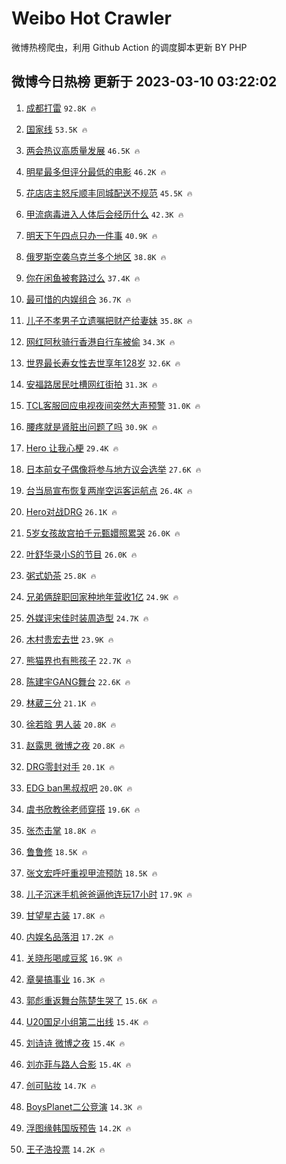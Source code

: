 # Weibo Hot Crawler 



微博热榜爬虫，利用 Github Action 的调度脚本更新 BY PHP 


## 微博今日热榜 更新于 2023-03-10 03:22:02 
1. [成都打雷](https://s.weibo.com/weibo?q=%23%E6%88%90%E9%83%BD%E6%89%93%E9%9B%B7%23&t=31&band_rank=1&Refer=top) `92.8K 🔥` 

1. [国家线](https://s.weibo.com/weibo?q=%E5%9B%BD%E5%AE%B6%E7%BA%BF&t=31&band_rank=2&Refer=top) `53.5K 🔥` 

1. [两会热议高质量发展](https://s.weibo.com/weibo?q=%23%E4%B8%A4%E4%BC%9A%E7%83%AD%E8%AE%AE%E9%AB%98%E8%B4%A8%E9%87%8F%E5%8F%91%E5%B1%95%23&t=31&band_rank=3&Refer=top) `46.5K 🔥` 

1. [明星最多但评分最低的电影](https://s.weibo.com/weibo?q=%23%E6%98%8E%E6%98%9F%E6%9C%80%E5%A4%9A%E4%BD%86%E8%AF%84%E5%88%86%E6%9C%80%E4%BD%8E%E7%9A%84%E7%94%B5%E5%BD%B1%23&t=31&band_rank=4&Refer=top) `46.2K 🔥` 

1. [花店店主怒斥顺丰同城配送不规范](https://s.weibo.com/weibo?q=%23%E8%8A%B1%E5%BA%97%E5%BA%97%E4%B8%BB%E6%80%92%E6%96%A5%E9%A1%BA%E4%B8%B0%E5%90%8C%E5%9F%8E%E9%85%8D%E9%80%81%E4%B8%8D%E8%A7%84%E8%8C%83%23&t=31&band_rank=5&Refer=top) `45.5K 🔥` 

1. [甲流病毒进入人体后会经历什么](https://s.weibo.com/weibo?q=%23%E7%94%B2%E6%B5%81%E7%97%85%E6%AF%92%E8%BF%9B%E5%85%A5%E4%BA%BA%E4%BD%93%E5%90%8E%E4%BC%9A%E7%BB%8F%E5%8E%86%E4%BB%80%E4%B9%88%23&t=31&band_rank=6&Refer=top) `42.3K 🔥` 

1. [明天下午四点只办一件事](https://s.weibo.com/weibo?q=%23%E6%98%8E%E5%A4%A9%E4%B8%8B%E5%8D%88%E5%9B%9B%E7%82%B9%E5%8F%AA%E5%8A%9E%E4%B8%80%E4%BB%B6%E4%BA%8B%23&t=31&band_rank=7&Refer=top) `40.9K 🔥` 

1. [俄罗斯空袭乌克兰多个地区](https://s.weibo.com/weibo?q=%23%E4%BF%84%E7%BD%97%E6%96%AF%E7%A9%BA%E8%A2%AD%E4%B9%8C%E5%85%8B%E5%85%B0%E5%A4%9A%E4%B8%AA%E5%9C%B0%E5%8C%BA%23&t=31&band_rank=8&Refer=top) `38.8K 🔥` 

1. [你在闲鱼被套路过么](https://s.weibo.com/weibo?q=%23%E4%BD%A0%E5%9C%A8%E9%97%B2%E9%B1%BC%E8%A2%AB%E5%A5%97%E8%B7%AF%E8%BF%87%E4%B9%88%23&t=31&band_rank=9&Refer=top) `37.4K 🔥` 

1. [最可惜的内娱组合](https://s.weibo.com/weibo?q=%23%E6%9C%80%E5%8F%AF%E6%83%9C%E7%9A%84%E5%86%85%E5%A8%B1%E7%BB%84%E5%90%88%23&t=31&band_rank=10&Refer=top) `36.7K 🔥` 

1. [儿子不孝男子立遗嘱把财产给妻妹](https://s.weibo.com/weibo?q=%23%E5%84%BF%E5%AD%90%E4%B8%8D%E5%AD%9D%E7%94%B7%E5%AD%90%E7%AB%8B%E9%81%97%E5%98%B1%E6%8A%8A%E8%B4%A2%E4%BA%A7%E7%BB%99%E5%A6%BB%E5%A6%B9%23&t=31&band_rank=11&Refer=top) `35.8K 🔥` 

1. [网红阿秋骑行香港自行车被偷](https://s.weibo.com/weibo?q=%23%E7%BD%91%E7%BA%A2%E9%98%BF%E7%A7%8B%E9%AA%91%E8%A1%8C%E9%A6%99%E6%B8%AF%E8%87%AA%E8%A1%8C%E8%BD%A6%E8%A2%AB%E5%81%B7%23&t=31&band_rank=12&Refer=top) `34.3K 🔥` 

1. [世界最长寿女性去世享年128岁](https://s.weibo.com/weibo?q=%23%E4%B8%96%E7%95%8C%E6%9C%80%E9%95%BF%E5%AF%BF%E5%A5%B3%E6%80%A7%E5%8E%BB%E4%B8%96%E4%BA%AB%E5%B9%B4128%E5%B2%81%23&t=31&band_rank=13&Refer=top) `32.6K 🔥` 

1. [安福路居民吐槽网红街拍](https://s.weibo.com/weibo?q=%23%E5%AE%89%E7%A6%8F%E8%B7%AF%E5%B1%85%E6%B0%91%E5%90%90%E6%A7%BD%E7%BD%91%E7%BA%A2%E8%A1%97%E6%8B%8D%23&t=31&band_rank=14&Refer=top) `31.3K 🔥` 

1. [TCL客服回应电视夜间突然大声预警](https://s.weibo.com/weibo?q=%23TCL%E5%AE%A2%E6%9C%8D%E5%9B%9E%E5%BA%94%E7%94%B5%E8%A7%86%E5%A4%9C%E9%97%B4%E7%AA%81%E7%84%B6%E5%A4%A7%E5%A3%B0%E9%A2%84%E8%AD%A6%23&t=31&band_rank=15&Refer=top) `31.0K 🔥` 

1. [腰疼就是肾脏出问题了吗](https://s.weibo.com/weibo?q=%23%E8%85%B0%E7%96%BC%E5%B0%B1%E6%98%AF%E8%82%BE%E8%84%8F%E5%87%BA%E9%97%AE%E9%A2%98%E4%BA%86%E5%90%97%23&t=31&band_rank=16&Refer=top) `30.9K 🔥` 

1. [Hero 让我心梗](https://s.weibo.com/weibo?q=Hero%20%E8%AE%A9%E6%88%91%E5%BF%83%E6%A2%97&t=31&band_rank=17&Refer=top) `29.4K 🔥` 

1. [日本前女子偶像将参与地方议会选举](https://s.weibo.com/weibo?q=%23%E6%97%A5%E6%9C%AC%E5%89%8D%E5%A5%B3%E5%AD%90%E5%81%B6%E5%83%8F%E5%B0%86%E5%8F%82%E4%B8%8E%E5%9C%B0%E6%96%B9%E8%AE%AE%E4%BC%9A%E9%80%89%E4%B8%BE%23&t=31&band_rank=18&Refer=top) `27.6K 🔥` 

1. [台当局宣布恢复两岸空运客运航点](https://s.weibo.com/weibo?q=%23%E5%8F%B0%E5%BD%93%E5%B1%80%E5%AE%A3%E5%B8%83%E6%81%A2%E5%A4%8D%E4%B8%A4%E5%B2%B8%E7%A9%BA%E8%BF%90%E5%AE%A2%E8%BF%90%E8%88%AA%E7%82%B9%23&t=31&band_rank=19&Refer=top) `26.4K 🔥` 

1. [Hero对战DRG](https://s.weibo.com/weibo?q=%23Hero%E5%AF%B9%E6%88%98DRG%23&t=31&band_rank=20&Refer=top) `26.1K 🔥` 

1. [5岁女孩故宫拍千元甄嬛照累哭](https://s.weibo.com/weibo?q=%235%E5%B2%81%E5%A5%B3%E5%AD%A9%E6%95%85%E5%AE%AB%E6%8B%8D%E5%8D%83%E5%85%83%E7%94%84%E5%AC%9B%E7%85%A7%E7%B4%AF%E5%93%AD%23&t=31&band_rank=21&Refer=top) `26.0K 🔥` 

1. [叶舒华录小S的节目](https://s.weibo.com/weibo?q=%23%E5%8F%B6%E8%88%92%E5%8D%8E%E5%BD%95%E5%B0%8FS%E7%9A%84%E8%8A%82%E7%9B%AE%23&t=31&band_rank=22&Refer=top) `26.0K 🔥` 

1. [粥式奶茶](https://s.weibo.com/weibo?q=%E7%B2%A5%E5%BC%8F%E5%A5%B6%E8%8C%B6&t=31&band_rank=23&Refer=top) `25.8K 🔥` 

1. [兄弟俩辞职回家种地年营收1亿](https://s.weibo.com/weibo?q=%23%E5%85%84%E5%BC%9F%E4%BF%A9%E8%BE%9E%E8%81%8C%E5%9B%9E%E5%AE%B6%E7%A7%8D%E5%9C%B0%E5%B9%B4%E8%90%A5%E6%94%B61%E4%BA%BF%23&t=31&band_rank=24&Refer=top) `24.9K 🔥` 

1. [外媒评宋佳时装周造型](https://s.weibo.com/weibo?q=%23%E5%A4%96%E5%AA%92%E8%AF%84%E5%AE%8B%E4%BD%B3%E6%97%B6%E8%A3%85%E5%91%A8%E9%80%A0%E5%9E%8B%23&t=31&band_rank=25&Refer=top) `24.7K 🔥` 

1. [木村贵宏去世](https://s.weibo.com/weibo?q=%23%E6%9C%A8%E6%9D%91%E8%B4%B5%E5%AE%8F%E5%8E%BB%E4%B8%96%23&t=31&band_rank=26&Refer=top) `23.9K 🔥` 

1. [熊猫界也有熊孩子](https://s.weibo.com/weibo?q=%23%E7%86%8A%E7%8C%AB%E7%95%8C%E4%B9%9F%E6%9C%89%E7%86%8A%E5%AD%A9%E5%AD%90%23&t=31&band_rank=27&Refer=top) `22.7K 🔥` 

1. [陈建宇GANG舞台](https://s.weibo.com/weibo?q=%23%E9%99%88%E5%BB%BA%E5%AE%87GANG%E8%88%9E%E5%8F%B0%23&t=31&band_rank=28&Refer=top) `22.6K 🔥` 

1. [林葳三分](https://s.weibo.com/weibo?q=%23%E6%9E%97%E8%91%B3%E4%B8%89%E5%88%86%23&t=31&band_rank=29&Refer=top) `21.1K 🔥` 

1. [徐若晗 男人装](https://s.weibo.com/weibo?q=%E5%BE%90%E8%8B%A5%E6%99%97%20%E7%94%B7%E4%BA%BA%E8%A3%85&t=31&band_rank=30&Refer=top) `20.8K 🔥` 

1. [赵露思 微博之夜](https://s.weibo.com/weibo?q=%E8%B5%B5%E9%9C%B2%E6%80%9D%20%E5%BE%AE%E5%8D%9A%E4%B9%8B%E5%A4%9C&t=31&band_rank=31&Refer=top) `20.8K 🔥` 

1. [DRG零封对手](https://s.weibo.com/weibo?q=DRG%E9%9B%B6%E5%B0%81%E5%AF%B9%E6%89%8B&t=31&band_rank=32&Refer=top) `20.1K 🔥` 

1. [EDG ban黑叔叔吧](https://s.weibo.com/weibo?q=EDG%20ban%E9%BB%91%E5%8F%94%E5%8F%94%E5%90%A7&t=31&band_rank=33&Refer=top) `20.0K 🔥` 

1. [虞书欣教徐老师穿搭](https://s.weibo.com/weibo?q=%23%E8%99%9E%E4%B9%A6%E6%AC%A3%E6%95%99%E5%BE%90%E8%80%81%E5%B8%88%E7%A9%BF%E6%90%AD%23&t=31&band_rank=34&Refer=top) `19.6K 🔥` 

1. [张杰击掌](https://s.weibo.com/weibo?q=%E5%BC%A0%E6%9D%B0%E5%87%BB%E6%8E%8C&t=31&band_rank=35&Refer=top) `18.8K 🔥` 

1. [鲁鲁修](https://s.weibo.com/weibo?q=%E9%B2%81%E9%B2%81%E4%BF%AE&t=31&band_rank=36&Refer=top) `18.5K 🔥` 

1. [张文宏呼吁重视甲流预防](https://s.weibo.com/weibo?q=%23%E5%BC%A0%E6%96%87%E5%AE%8F%E5%91%BC%E5%90%81%E9%87%8D%E8%A7%86%E7%94%B2%E6%B5%81%E9%A2%84%E9%98%B2%23&t=31&band_rank=37&Refer=top) `18.5K 🔥` 

1. [儿子沉迷手机爸爸逼他连玩17小时](https://s.weibo.com/weibo?q=%23%E5%84%BF%E5%AD%90%E6%B2%89%E8%BF%B7%E6%89%8B%E6%9C%BA%E7%88%B8%E7%88%B8%E9%80%BC%E4%BB%96%E8%BF%9E%E7%8E%A917%E5%B0%8F%E6%97%B6%23&t=31&band_rank=38&Refer=top) `17.9K 🔥` 

1. [甘望星古装](https://s.weibo.com/weibo?q=%23%E7%94%98%E6%9C%9B%E6%98%9F%E5%8F%A4%E8%A3%85%23&t=31&band_rank=39&Refer=top) `17.8K 🔥` 

1. [内娱名品落泪](https://s.weibo.com/weibo?q=%23%E5%86%85%E5%A8%B1%E5%90%8D%E5%93%81%E8%90%BD%E6%B3%AA%23&t=31&band_rank=40&Refer=top) `17.2K 🔥` 

1. [关晓彤喝咸豆浆](https://s.weibo.com/weibo?q=%23%E5%85%B3%E6%99%93%E5%BD%A4%E5%96%9D%E5%92%B8%E8%B1%86%E6%B5%86%23&t=31&band_rank=41&Refer=top) `16.9K 🔥` 

1. [章昊搞事业](https://s.weibo.com/weibo?q=%23%E7%AB%A0%E6%98%8A%E6%90%9E%E4%BA%8B%E4%B8%9A%23&t=31&band_rank=42&Refer=top) `16.3K 🔥` 

1. [郭彪重返舞台陈楚生哭了](https://s.weibo.com/weibo?q=%23%E9%83%AD%E5%BD%AA%E9%87%8D%E8%BF%94%E8%88%9E%E5%8F%B0%E9%99%88%E6%A5%9A%E7%94%9F%E5%93%AD%E4%BA%86%23&t=31&band_rank=43&Refer=top) `15.6K 🔥` 

1. [U20国足小组第二出线](https://s.weibo.com/weibo?q=%23U20%E5%9B%BD%E8%B6%B3%E5%B0%8F%E7%BB%84%E7%AC%AC%E4%BA%8C%E5%87%BA%E7%BA%BF%23&t=31&band_rank=44&Refer=top) `15.4K 🔥` 

1. [刘诗诗 微博之夜](https://s.weibo.com/weibo?q=%E5%88%98%E8%AF%97%E8%AF%97%20%E5%BE%AE%E5%8D%9A%E4%B9%8B%E5%A4%9C&t=31&band_rank=45&Refer=top) `15.4K 🔥` 

1. [刘亦菲与路人合影](https://s.weibo.com/weibo?q=%23%E5%88%98%E4%BA%A6%E8%8F%B2%E4%B8%8E%E8%B7%AF%E4%BA%BA%E5%90%88%E5%BD%B1%23&t=31&band_rank=46&Refer=top) `15.4K 🔥` 

1. [创可贴妆](https://s.weibo.com/weibo?q=%E5%88%9B%E5%8F%AF%E8%B4%B4%E5%A6%86&t=31&band_rank=47&Refer=top) `14.7K 🔥` 

1. [BoysPlanet二公竞演](https://s.weibo.com/weibo?q=%23BoysPlanet%E4%BA%8C%E5%85%AC%E7%AB%9E%E6%BC%94%23&t=31&band_rank=48&Refer=top) `14.3K 🔥` 

1. [浮图缘韩国版预告](https://s.weibo.com/weibo?q=%23%E6%B5%AE%E5%9B%BE%E7%BC%98%E9%9F%A9%E5%9B%BD%E7%89%88%E9%A2%84%E5%91%8A%23&t=31&band_rank=49&Refer=top) `14.2K 🔥` 

1. [王子浩投票](https://s.weibo.com/weibo?q=%E7%8E%8B%E5%AD%90%E6%B5%A9%E6%8A%95%E7%A5%A8&t=31&band_rank=50&Refer=top) `14.2K 🔥` 

